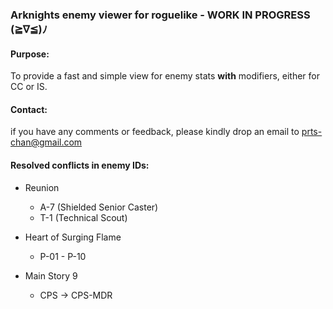 ### Arknights enemy viewer for roguelike - WORK IN PROGRESS (≧∇≦)ﾉ

#### Purpose:
To provide a fast and simple view for enemy stats __with__ modifiers, either for CC or IS.

#### Contact:
if you have any comments or feedback, please kindly drop an email to prts-chan@gmail.com





#### Resolved conflicts in enemy IDs:
- Reunion

  - A-7 (Shielded Senior Caster)
  - T-1 (Technical Scout)

- Heart of Surging Flame

  - P-01 - P-10

- Main Story 9

  - CPS -> CPS-MDR
